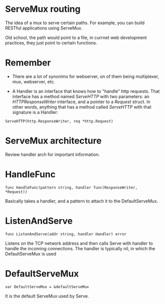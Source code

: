 ServeMux routing
======================

The idea of a mux to serve certain paths. For example, you can build RESTful applications
using ServeMux.

Old school, the path would point to a file, in currnet web
development practices, they just point to certain functions.

Remember
========

* There are a lot of synonims for webserver, on of them being multiplexer, mux, webserver, etc.

* A Handler is an interface that knows how to "handle" http requests. That interface has a method named
*ServeHTTP* with two parameters: an *HTTPResponseWriter* interface, and a pointer to a *Request* struct.
In other words, anything that has a method called *ServeHTTP* with that signature is a Handler:

```
ServeHTTP(http.ResponseWriter, req *http.Request)
```

ServeMux architecture
=====================

Review handler arch for important information.


HandleFunc
===========

```
func HandleFunc(pattern string, handler func(ResponseWriter, *Request))
```

Basically takes a handler, and a pattern to attach it to the DefaultServeMux.


ListenAndServe
=============

```
func ListenAndServe(addr string, handler Handler) error
```

Listens on the TCP network address and then calls Serve with handler to handle the incoming connections.
The handler is typically nil, in which the DefaultServeMux is used


DefaultServeMux
================

```
var DefaultServeMux = &defaultServeMux
```

It is the default ServeMux used by Serve.